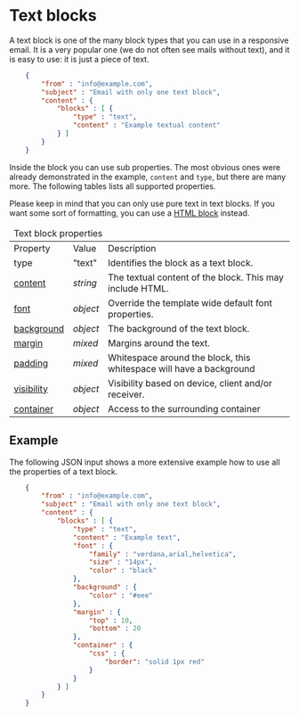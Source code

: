 # Text blocks

A text block is one of the many block types that you can use in a responsive
email. It is a very popular one (we do not often see mails
without text), and it is easy to use: it is just a piece of text.
````json
    {
        "from" : "info@example.com",
        "subject" : "Email with only one text block",
        "content" : {
            "blocks" : [ {
                "type" : "text",
                "content" : "Example textual content"
            } ]
        }
    }
````
Inside the block you can use sub properties. The most obvious ones were
already demonstrated in the example, `content` and `type`, but there are
many more. The following tables lists all supported properties.

Please keep in mind that you can only use pure text in text blocks. If
you want some sort of formatting, you can use a 
<a href="/support/json/block-html">HTML block</a> instead.

<table class="info">
    <thead>
        <tr>
            <td colspan="3">Text block properties</td>
        </tr>
    </thead>
    <tbody>
        <tr class="thead">
            <td>Property</td>
            <td>Value</td>
            <td>Description</td>
        </tr>
        <tr>
            <td>type</td>
            <td>"text"</td>
            <td>Identifies the block as a text block.</td>
        </tr>
        <tr>
            <td><a href="/support/json/property-text-content">content</a></td>
            <td><em>string</em></td>
            <td>The textual content of the block. This may include HTML.</td>
        </tr>
        <tr>
            <td><a href="/support/json/property-font">font</a></td>
            <td><em>object</em></td>
            <td>Override the template wide default font properties.</td>
        </tr>
        <tr>
            <td><a href="/support/json/property-background">background</a></td>
            <td><em>object</em></td>
            <td>The background of the text block.</td>
        </tr>
        <tr>
            <td><a href="/support/json/property-margin">margin</a></td>
            <td><em>mixed</em></td>
            <td>Margins around the text.</td>
        </tr>
        <tr>
            <td><a href="/support/json/property-padding">padding</a></td>
            <td><em>mixed</em></td>
            <td>Whitespace around the block, this whitespace will have a background</td>
        </tr>
        <tr>
            <td><a href="/support/json/property-visibility">visibility</a></td>
            <td><em>object</em></td>
            <td>Visibility based on device, client and/or receiver.</td>
        </tr>
        <tr>
            <td><a href="/support/json/property-container">container</a></td>
            <td><em>object</em></td>
            <td>Access to the surrounding container</td>
        </tr>
    </tbody>
</table>

## Example

The following JSON input shows a more extensive example how to use all 
the properties of a text block.
````json
    {
        "from" : "info@example.com",
        "subject" : "Email with only one text block",
        "content" : {
            "blocks" : [ {
                "type" : "text",
                "content" : "Example text",
                "font" : {
                    "family" : "verdana,arial,helvetica",
                    "size" : "14px",
                    "color" : "black"
                },
                "background" : {
                    "color" : "#eee"
                },
                "margin" : {
                    "top" : 10,
                    "bottom" : 20
                },
                "container" : {
                    "css" : {
                        "border": "solid 1px red"
                    }
                }
            } ]
        }
    }
````

